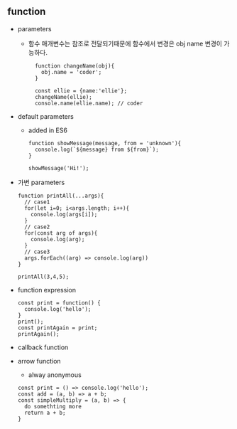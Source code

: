 
## function

* parameters
  - 함수 매개변수는 참조로 전달되기때문에 함수에서 변경은 obj name 변경이 가능하다.
     ```
       function changeName(obj){
         obj.name = 'coder';
       }

       const ellie = {name:'ellie'};
       changeName(ellie);
       console.name(ellie.name); // coder
     ```

* default parameters
  - added in ES6
    ```
    function showMessage(message, from = 'unknown'){
      console.log(`${message} from ${from}`);
    }

    showMessage('Hi!');
    ```

* 가변 parameters
  ```
  function printAll(...args){
    // case1
    for(let i=0; i<args.length; i++){
      console.log(args[i]);
    }
    // case2
    for(const arg of args){
      console.log(arg);
    }
    // case3
    args.forEach((arg) => console.log(arg))
  }

  printAll(3,4,5);
  ```

* function expression
  ```
  const print = function() {
    console.log('hello');
  }
  print();
  const printAgain = print;
  printAgain();
  ```

* callback function

* arrow function
  - alway anonymous
  ```
  const print = () => console.log('hello');
  const add = (a, b) => a + b;
  const simpleMultiply = (a, b) => {
    do somethting more
    return a + b;
  }
  ```
